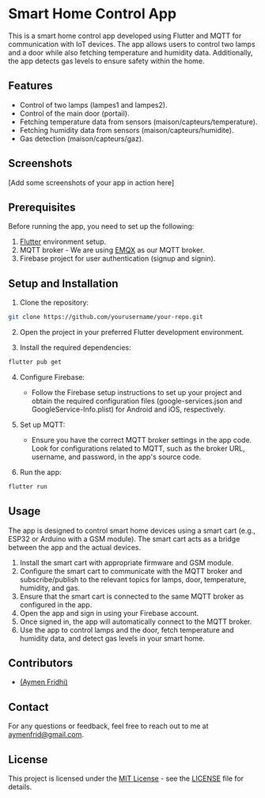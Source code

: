 # Smart Home Control App

This is a smart home control app developed using Flutter and MQTT for communication with IoT devices. The app allows users to control two lamps and a door while also fetching temperature and humidity data. Additionally, the app detects gas levels to ensure safety within the home.

## Features

- Control of two lamps (lampes1 and lampes2).
- Control of the main door (portail).
- Fetching temperature data from sensors (maison/capteurs/temperature).
- Fetching humidity data from sensors (maison/capteurs/humidite).
- Gas detection (maison/capteurs/gaz).

## Screenshots

[Add some screenshots of your app in action here]

## Prerequisites

Before running the app, you need to set up the following:

1. [Flutter](https://flutter.dev/) environment setup.
2. MQTT broker - We are using [EMQX](https://www.emqx.com/en) as our MQTT broker.
3. Firebase project for user authentication (signup and signin).

## Setup and Installation

1. Clone the repository:

```bash
git clone https://github.com/yourusername/your-repo.git
```

2. Open the project in your preferred Flutter development environment.

3. Install the required dependencies:

```bash
flutter pub get
```

4. Configure Firebase:

   - Follow the Firebase setup instructions to set up your project and obtain the required configuration files (google-services.json and GoogleService-Info.plist) for Android and iOS, respectively.

5. Set up MQTT:

   - Ensure you have the correct MQTT broker settings in the app code. Look for configurations related to MQTT, such as the broker URL, username, and password, in the app's source code.

6. Run the app:

```bash
flutter run
```

## Usage

The app is designed to control smart home devices using a smart cart (e.g., ESP32 or Arduino with a GSM module). The smart cart acts as a bridge between the app and the actual devices.

1. Install the smart cart with appropriate firmware and GSM module.
2. Configure the smart cart to communicate with the MQTT broker and subscribe/publish to the relevant topics for lamps, door, temperature, humidity, and gas.
3. Ensure that the smart cart is connected to the same MQTT broker as configured in the app.
4. Open the app and sign in using your Firebase account.
5. Once signed in, the app will automatically connect to the MQTT broker.
6. Use the app to control lamps and the door, fetch temperature and humidity data, and detect gas levels in your smart home.

## Contributors

- [(Aymen Fridhi)](https://github.com/aymendevflutter)

## Contact

For any questions or feedback, feel free to reach out to me at aymenfrid@gmail.com.

## License

This project is licensed under the [MIT License](https://opensource.org/licenses/MIT) - see the [LICENSE](LICENSE) file for details.


